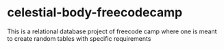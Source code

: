 # celestial-body-freecodecamp

This is a relational database project of freecode camp where one is meant to create random tables with specific requirements
